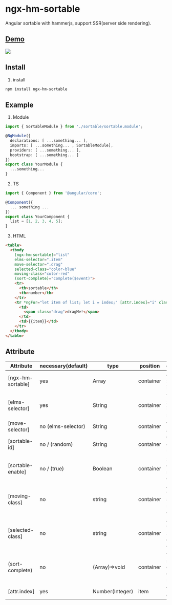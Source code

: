 # ngx-hm-sortable

Angular sortable with hammerjs, support SSR(server side rendering).

## [Demo](https://zouyoushun.github.io/ngx-hm-sortable/)
![](https://res.cloudinary.com/dw7ecdxlp/image/upload/sortable_gxplzv.gif)
## Install

1. install

```bash
npm install ngx-hm-sortable
```

## Example

1. Module

```ts
import { SortableModule } from './sortable/sortable.module';

@NgModule({
  declarations: [ ...something... ],
  imports: [ ...something... , SortableModule],
  providers: [ ...something... ],
  bootstrap: [ ...something... ]
})
export class YourModule {
  ...something...
}
```

2. TS

```typescript
import { Component } from '@angular/core';

@Component({
  ... something ...
})
export class YourComponent {
  list = [1, 2, 3, 4, 5];
}
```

3. HTML

```html
<table>
  <tbody
    [ngx-hm-sortable]="list"
    elms-selector=".item"
    move-selector=".drag"
    selected-class="color-blue"
    moving-class="color-red"
    (sort-complete)="complete($event)">
    <tr>
      <th>sortable</th>
      <th>number</th>
    </tr>
    <tr *ngFor="let item of list; let i = index;" [attr.index]="i" class="item">
      <td>
        <span class="drag">dragMe!</span>
      </td>
      <td>{{item}}</td>
    </tr>
  </tbody>
</table>
```

## Attribute

| Attribute | necessary(default) | type | position | description |
| --------- | --------- | ---- | -------- | ----------- |
| [ngx-hm-sortable] | yes | Array | container | add sortable by item array. |
| [elms-selector] | yes | String | container | the sortable items selector |
| [move-selector] | no (elms-selector) | String | container | the move Anchor |
| [sortable-id]  | no / (random) | String | container | the container unique id |
| [sortable-enable] | no / (true) | Boolean | container | sortable enable state, default |
| [moving-class] | no | string | container | add class with selected new element |
| [selected-class] | no | string | container | add class with selected origin element. |
| (sort-complete) | no | (Array)=>void | container | when sortable complete, emit this new array |
| [attr.index] | yes | Number(Integer) | item | the index of array |
